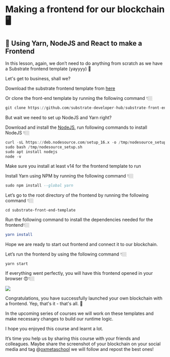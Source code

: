 
# Making a frontend for our blockchain 🖥

## 📜 Using Yarn, NodeJS and React to make a Frontend

In this lesson, again, we don’t need to do anything from scratch as we have a Substrate frontend template (yayyyy) 🫠

Let's get to business, shall we?

Download the substrate frontend template from [here](https://github.com/substrate-developer-hub/substrate-front-end-template)

Or clone the front-end template by running the following command 👇🏼

```awk
git clone https://github.com/substrate-developer-hub/substrate-front-end-template
```

But wait we need to set up NodeJS and Yarn right?

Download and install the [NodeJS](https://nodejs.org/), run following commands to install NodeJS 👇🏼

```awk
curl -sL https://deb.nodesource.com/setup_16.x -o /tmp/nodesource_setup.sh
sudo bash /tmp/nodesource_setup.sh
sudo apt install nodejs
node -v
```

Make sure you install at least v14 for the frontend template to run

Install Yarn using NPM by running the following command 👇🏼

```ada
sudo npm install --global yarn
```

Let’s go to the root directory of the frontend by running the following command 👇🏼

```applescript
cd substrate-front-end-template
```

Run the following command to install the dependencies needed for the frontend👇🏼

```cmake
yarn install
```

Hope we are ready to start out frontend and connect it to our blockchain.

Let’s run the frontend by using the following command 👇🏼

```crmsh
yarn start
```

If everything went perfectly, you will have this frontend opened in your browser 😍👇🏼  

![](https://lh5.googleusercontent.com/rINjA0PvxGPnOTqRZ5Bcw1LPAKry3FNVmbVPT2kTk8pd_osseGECHNRk39bixHU15Sjz6bB0wLfbwMlAbOMd57YpB5L-WAJDqEkI34k1Ha6PfWOYp_xzxl5RQ5mkltLh-e0QVjWyr-4Szq4oYMUj4Uw9IIo25G2K7MTMFajH2pDDDGZy3RK0eOmOOSW_Lw)

Congratulations, you have successfully launched your own blockchain with a frontend. Yep, that's it - that's all. 🥳

In the upcoming series of courses we will work on these templates and make necessary changes to build our runtime logic.

I hope you enjoyed this course and learnt a lot.

It’s time you help us by sharing this course with your friends and colleagues. Maybe share the screenshot of your blockchain on your social media and tag @[oxmetaschool](https://twitter.com/0xmetaschool)  we will follow and repost the best ones!